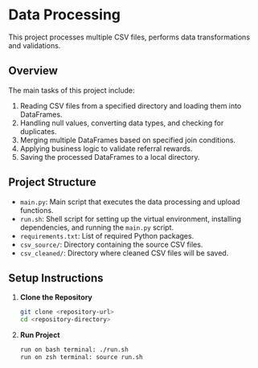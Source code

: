 # Data Processing

This project processes multiple CSV files, performs data transformations and validations.

## Overview

The main tasks of this project include:
1. Reading CSV files from a specified directory and loading them into DataFrames.
2. Handling null values, converting data types, and checking for duplicates.
3. Merging multiple DataFrames based on specified join conditions.
4. Applying business logic to validate referral rewards.
5. Saving the processed DataFrames to a local directory.

## Project Structure

- `main.py`: Main script that executes the data processing and upload functions.
- `run.sh`: Shell script for setting up the virtual environment, installing dependencies, and running the `main.py` script.
- `requirements.txt`: List of required Python packages.
- `csv_source/`: Directory containing the source CSV files.
- `csv_cleaned/`: Directory where cleaned CSV files will be saved.

## Setup Instructions

1. **Clone the Repository**

   ```sh
   git clone <repository-url>
   cd <repository-directory>

2. **Run Project**

    ```sh
    run on bash terminal: ./run.sh
    run on zsh terminal: source run.sh
